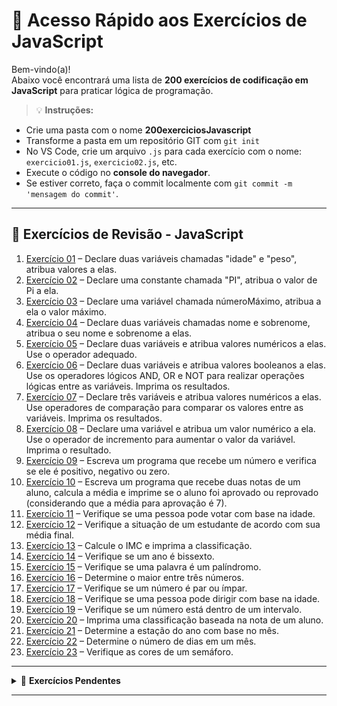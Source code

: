 # 🔗 Acesso Rápido aos Exercícios de JavaScript

Bem-vindo(a)!   
Abaixo você encontrará uma lista de **200 exercícios de codificação em JavaScript** para praticar lógica de programação. 

> 💡 **Instruções:**
- Crie uma pasta com o nome **200exerciciosJavascript**
- Transforme a pasta em um repositório GIT com `git init`
- No VS Code, crie um arquivo `.js` para cada exercício com o nome: `exercicio01.js`, `exercicio02.js`, etc.
- Execute o código no **console do navegador**.
- Se estiver correto, faça o commit localmente com `git commit -m 'mensagem do commit'`.

---

## 📘 Exercícios de Revisão - JavaScript

1. [Exercício 01](https://github.com/felipem5552/javascript-iniciante/blob/main/curso-bolsa-futuro-digital/logica-de-programacao/exercicios/revisao-200-exercicios-javascript/exercicio-01.js) – Declare duas variáveis chamadas "idade" e "peso", atribua valores a elas.  
2. [Exercício 02](https://github.com/felipem5552/javascript-iniciante/blob/main/curso-bolsa-futuro-digital/logica-de-programacao/exercicios/revisao-200-exercicios-javascript/exercicio-02.js) – Declare uma constante chamada "PI", atribua o valor de Pi a ela.  
3. [Exercício 03](https://github.com/felipem5552/javascript-iniciante/blob/main/curso-bolsa-futuro-digital/logica-de-programacao/exercicios/revisao-200-exercicios-javascript/exercicio-03.js) – Declare uma variável chamada númeroMáximo, atribua a ela o valor máximo.  
4. [Exercício 04](https://github.com/felipem5552/javascript-iniciante/blob/main/curso-bolsa-futuro-digital/logica-de-programacao/exercicios/revisao-200-exercicios-javascript/exercicio-04.js) – Declare duas variáveis chamadas nome e sobrenome, atribua o seu nome e sobrenome a elas.  
5. [Exercício 05](https://github.com/felipem5552/javascript-iniciante/blob/main/curso-bolsa-futuro-digital/logica-de-programacao/exercicios/revisao-200-exercicios-javascript/exercicio-05.js) – Declare duas variáveis e atribua valores numéricos a elas. Use o operador adequado.  
6. [Exercício 06](https://github.com/felipem5552/javascript-iniciante/blob/main/curso-bolsa-futuro-digital/logica-de-programacao/exercicios/revisao-200-exercicios-javascript/exercicio-06.js) – Declare duas variáveis e atribua valores booleanos a elas. Use os operadores lógicos AND, OR e NOT para realizar operações lógicas entre as variáveis. Imprima os resultados.  
7. [Exercício 07](https://github.com/felipem5552/javascript-iniciante/blob/main/curso-bolsa-futuro-digital/logica-de-programacao/exercicios/revisao-200-exercicios-javascript/exercicio-07.js) – Declare três variáveis e atribua valores numéricos a elas. Use operadores de comparação para comparar os valores entre as variáveis. Imprima os resultados.  
8. [Exercício 08](https://github.com/felipem5552/javascript-iniciante/blob/main/curso-bolsa-futuro-digital/logica-de-programacao/exercicios/revisao-200-exercicios-javascript/exercicio-08.js) – Declare uma variável e atribua um valor numérico a ela. Use o operador de incremento para aumentar o valor da variável. Imprima o resultado.  
9. [Exercício 09](https://github.com/felipem5552/javascript-iniciante/blob/main/curso-bolsa-futuro-digital/logica-de-programacao/exercicios/revisao-200-exercicios-javascript/exercicio-09.js) – Escreva um programa que recebe um número e verifica se ele é positivo, negativo ou zero.  
10. [Exercício 10](https://github.com/felipem5552/javascript-iniciante/blob/main/curso-bolsa-futuro-digital/logica-de-programacao/exercicios/revisao-200-exercicios-javascript/exercicio-10.js) – Escreva um programa que recebe duas notas de um aluno, calcula a média e imprime se o aluno foi aprovado ou reprovado (considerando que a média para aprovação é 7).  
11. [Exercício 11](https://github.com/felipem5552/javascript-iniciante/blob/main/curso-bolsa-futuro-digital/logica-de-programacao/exercicios/revisao-200-exercicios-javascript/exercicio-11.js) – Verifique se uma pessoa pode votar com base na idade.  
12. [Exercício 12](https://github.com/felipem5552/javascript-iniciante/blob/main/curso-bolsa-futuro-digital/logica-de-programacao/exercicios/revisao-200-exercicios-javascript/exercicio-12.js) – Verifique a situação de um estudante de acordo com sua média final.  
13. [Exercício 13](https://github.com/felipem5552/javascript-iniciante/blob/main/curso-bolsa-futuro-digital/logica-de-programacao/exercicios/revisao-200-exercicios-javascript/exercicio-13.js) – Calcule o IMC e imprima a classificação.  
14. [Exercício 14](https://github.com/felipem5552/javascript-iniciante/blob/main/curso-bolsa-futuro-digital/logica-de-programacao/exercicios/revisao-200-exercicios-javascript/exercicio-14.js) – Verifique se um ano é bissexto.  
15. [Exercício 15](https://github.com/felipem5552/javascript-iniciante/blob/main/curso-bolsa-futuro-digital/logica-de-programacao/exercicios/revisao-200-exercicios-javascript/exercicio-15.js) – Verifique se uma palavra é um palíndromo.  
16. [Exercício 16](https://github.com/felipem5552/javascript-iniciante/blob/main/curso-bolsa-futuro-digital/logica-de-programacao/exercicios/revisao-200-exercicios-javascript/exercicio-16.js) – Determine o maior entre três números.  
17. [Exercício 17](https://github.com/felipem5552/javascript-iniciante/blob/main/curso-bolsa-futuro-digital/logica-de-programacao/exercicios/revisao-200-exercicios-javascript/exercicio-17.js) – Verifique se um número é par ou ímpar.  
18. [Exercício 18](https://github.com/felipem5552/javascript-iniciante/blob/main/curso-bolsa-futuro-digital/logica-de-programacao/exercicios/revisao-200-exercicios-javascript/exercicio-18.js) – Verifique se uma pessoa pode dirigir com base na idade.  
19. [Exercício 19](https://github.com/felipem5552/javascript-iniciante/blob/main/curso-bolsa-futuro-digital/logica-de-programacao/exercicios/revisao-200-exercicios-javascript/exercicio-19.js) – Verifique se um número está dentro de um intervalo.  
20. [Exercício 20](https://github.com/felipem5552/javascript-iniciante/blob/main/curso-bolsa-futuro-digital/logica-de-programacao/exercicios/revisao-200-exercicios-javascript/exercicio-20.js) – Imprima uma classificação baseada na nota de um aluno.  
21. [Exercício 21](https://github.com/felipem5552/javascript-iniciante/blob/main/curso-bolsa-futuro-digital/logica-de-programacao/exercicios/revisao-200-exercicios-javascript/exercicio-21.js) – Determine a estação do ano com base no mês.  
22. [Exercício 22](https://github.com/felipem5552/javascript-iniciante/blob/main/curso-bolsa-futuro-digital/logica-de-programacao/exercicios/revisao-200-exercicios-javascript/exercicio-22.js) – Determine o número de dias em um mês.  
23. [Exercício 23](https://github.com/felipem5552/javascript-iniciante/blob/main/curso-bolsa-futuro-digital/logica-de-programacao/exercicios/revisao-200-exercicios-javascript/exercicio-23.js) – Verifique as cores de um semáforo.  
---

<details>
  <summary>🔧 <strong>Exercícios Pendentes</strong></summary>
  
- **Exercício 24:** Usando um laço for, imprima os números de 1 a 10.  
- **Exercício 25:** Usando um laço while, imprima os números de 10 a 1.  
- **Exercício 26:** Usando um laço do-while, imprima os números ímpares de 1 a 20.  
- **Exercício 27:** Imprima a tabuada de multiplicação do número 5.  
- **Exercício 28:** Calcule e imprima a soma dos números de 1 a 100.  
- **Exercício 29:** Imprima todos os números pares de 1 a 100.  
- **Exercício 30:** Imprima os números primos de 1 a 100.  
- **Exercício 31:** Jogo de adivinhação com busca binária.  
- **Exercício 32:** Jogo de pedra, papel e tesoura contra o computador.  
- **Exercício 33:** Imprima os 10 primeiros números da sequência de Fibonacci.  
- **Exercício 34:** Resolva o problema FizzBuzz com laço while.  
- **Exercício 35:** Imprima os 10 primeiros números triangulares.  
- **Exercício 36:** Imprima os números perfeitos de 1 a 100.  
- **Exercício 37:** Imprima a soma dos quadrados dos 10 primeiros números naturais.  
- **Exercício 39:** Calcule o fatorial de um número.  
- **Exercício 40:** Inverta uma string.  
- **Exercício 41:** Converta número decimal em binário.  
- **Exercício 42:** Converta número binário em decimal.  
- **Exercício 43:** Verifique se um número é palíndromo.  
- **Exercício 44:** Some duas matrizes.  
- **Exercício 45:** Imprima "Olá, Mundo!" com uma função.  
- **Exercício 46:** Função que retorna a soma de dois números.  
- **Exercício 47:** Função que retorna o quadrado de um número.  
- **Exercício 48:** Função que verifica se um número é par ou ímpar.  
- **Exercício 49:** Função que retorna o maior entre três números.  
- **Exercício 50:** Função que inverte uma string.  
- **Exercício 51:** Função que calcula o fatorial de um número.  
- **Exercício 52:** Função que retorna o n-ésimo número de Fibonacci.  
- **Exercício 53:** Função que verifica se um número é primo.  
- **Exercício 54:** Ordene um array de números em ordem decrescente.  
- **Exercício 55:** Retorne o menor número de um array de números.  
- **Exercício 56:** Função que retorne o maior número em um array de números.  
- **Exercício 57:** Função que retorne a soma de todos os números ímpares em um array de números.  
- **Exercício 58:** Função que retorne a soma de todos os números pares em um array de números.  
- **Exercício 59:** Função que receba um array de números e retorne um novo array com todos os números duplicados.  
- **Exercício 60:** Função que receba um array de números e retorne um novo array com todos os números ao quadrado.  
- **Exercício 61:** Função que receba um array de números e retorne um novo array com a raiz quadrada de todos os números.  
- **Exercício 62:** Função que receba um número e retorne uma string repetida aquele número de vezes.  
- **Exercício 63:** Função que receba um número e retorne um array com todos os números primos até aquele número.  
- **Exercício 64:** Função que receba uma string e retorne o número de palavras na string.  
- **Exercício 65:** Função que aceite um array de números e uma função de callback e retorne a soma de todos os números do array após a aplicação da função de callback.  

</details>

---


